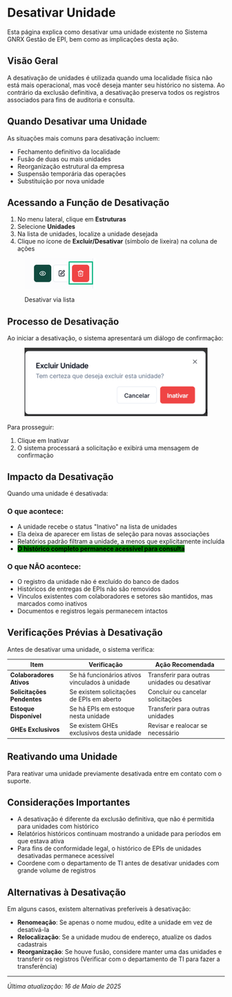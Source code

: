 # Desativar Unidade

Esta página explica como desativar uma unidade existente no Sistema GNRX Gestão de EPI, bem como as implicações desta ação.

## Visão Geral

A desativação de unidades é utilizada quando uma localidade física não está mais operacional, mas você deseja manter seu histórico no sistema. Ao contrário da exclusão definitiva, a desativação preserva todos os registros associados para fins de auditoria e consulta.

## Quando Desativar uma Unidade

As situações mais comuns para desativação incluem:

* Fechamento definitivo da localidade
* Fusão de duas ou mais unidades
* Reorganização estrutural da empresa
* Suspensão temporária das operações
* Substituição por nova unidade

## Acessando a Função de Desativação

1. No menu lateral, clique em **Estruturas**
2. Selecione **Unidades**
3. Na lista de unidades, localize a unidade desejada
4. Clique no ícone de **Excluir/Desativar** (símbolo de lixeira) na coluna de ações

<figure><img src="../../.gitbook/assets/image (13).png" alt=""><figcaption><p>Desativar via lista</p></figcaption></figure>

## Processo de Desativação

Ao iniciar a desativação, o sistema apresentará um diálogo de confirmação:

<figure><img src="../../.gitbook/assets/image (14).png" alt=""><figcaption></figcaption></figure>

Para prosseguir:

1. Clique em Inativar
2. O sistema processará a solicitação e exibirá uma mensagem de confirmação

## Impacto da Desativação

Quando uma unidade é desativada:

### O que acontece:

* A unidade recebe o status "Inativo" na lista de unidades
* Ela deixa de aparecer em listas de seleção para novas associações
* Relatórios padrão filtram a unidade, a menos que explicitamente incluída
* <mark style="background-color:green;">**O histórico completo permanece acessível para consulta**</mark>

### O que NÃO acontece:

* O registro da unidade não é excluído do banco de dados
* Históricos de entregas de EPIs não são removidos
* Vínculos existentes com colaboradores e setores são mantidos, mas marcados como inativos
* Documentos e registros legais permanecem intactos

## Verificações Prévias à Desativação

Antes de desativar uma unidade, o sistema verifica:

| Item                       | Verificação                                    | Ação Recomendada                             |
| -------------------------- | ---------------------------------------------- | -------------------------------------------- |
| **Colaboradores Ativos**   | Se há funcionários ativos vinculados à unidade | Transferir para outras unidades ou desativar |
| **Solicitações Pendentes** | Se existem solicitações de EPIs em aberto      | Concluir ou cancelar solicitações            |
| **Estoque Disponível**     | Se há EPIs em estoque nesta unidade            | Transferir para outras unidades              |
| **GHEs Exclusivos**        | Se existem GHEs exclusivos desta unidade       | Revisar e realocar se necessário             |

## Reativando uma Unidade

Para reativar uma unidade previamente desativada entre em contato com o suporte.

## Considerações Importantes

* A desativação é diferente da exclusão definitiva, que não é permitida para unidades com histórico
* Relatórios históricos continuam mostrando a unidade para períodos em que estava ativa
* Para fins de conformidade legal, o histórico de EPIs de unidades desativadas permanece acessível
* Coordene com o departamento de TI antes de desativar unidades com grande volume de registros

## Alternativas à Desativação

Em alguns casos, existem alternativas preferíveis à desativação:

* **Renomeação**: Se apenas o nome mudou, edite a unidade em vez de desativá-la
* **Relocalização**: Se a unidade mudou de endereço, atualize os dados cadastrais
* **Reorganização**: Se houve fusão, considere manter uma das unidades e transferir os registros (Verificar com o departamento de TI para fazer a transferência)

***

_Última atualização: 16 de Maio de 2025_
